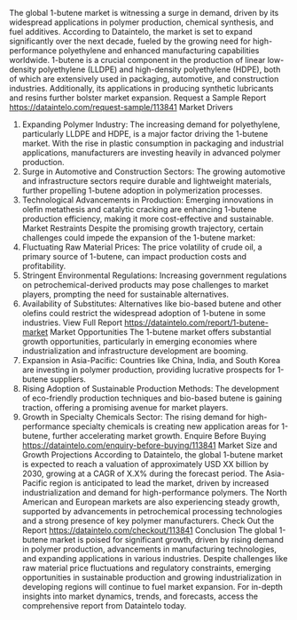 The global 1-butene market is witnessing a surge in demand, driven by its widespread applications in polymer production, chemical synthesis, and fuel additives. According to Dataintelo, the market is set to expand significantly over the next decade, fueled by the growing need for high-performance polyethylene and enhanced manufacturing capabilities worldwide.
1-butene is a crucial component in the production of linear low-density polyethylene (LLDPE) and high-density polyethylene (HDPE), both of which are extensively used in packaging, automotive, and construction industries. Additionally, its applications in producing synthetic lubricants and resins further bolster market expansion.
Request a Sample Report https://dataintelo.com/request-sample/113841 
Market Drivers
1.	Expanding Polymer Industry: The increasing demand for polyethylene, particularly LLDPE and HDPE, is a major factor driving the 1-butene market. With the rise in plastic consumption in packaging and industrial applications, manufacturers are investing heavily in advanced polymer production.
2.	Surge in Automotive and Construction Sectors: The growing automotive and infrastructure sectors require durable and lightweight materials, further propelling 1-butene adoption in polymerization processes.
3.	Technological Advancements in Production: Emerging innovations in olefin metathesis and catalytic cracking are enhancing 1-butene production efficiency, making it more cost-effective and sustainable.
Market Restraints
Despite the promising growth trajectory, certain challenges could impede the expansion of the 1-butene market:
1.	Fluctuating Raw Material Prices: The price volatility of crude oil, a primary source of 1-butene, can impact production costs and profitability.
2.	Stringent Environmental Regulations: Increasing government regulations on petrochemical-derived products may pose challenges to market players, prompting the need for sustainable alternatives.
3.	Availability of Substitutes: Alternatives like bio-based butene and other olefins could restrict the widespread adoption of 1-butene in some industries.
View Full Report https://dataintelo.com/report/1-butene-market 
Market Opportunities
The 1-butene market offers substantial growth opportunities, particularly in emerging economies where industrialization and infrastructure development are booming.
1.	Expansion in Asia-Pacific: Countries like China, India, and South Korea are investing in polymer production, providing lucrative prospects for 1-butene suppliers.
2.	Rising Adoption of Sustainable Production Methods: The development of eco-friendly production techniques and bio-based butene is gaining traction, offering a promising avenue for market players.
3.	Growth in Specialty Chemicals Sector: The rising demand for high-performance specialty chemicals is creating new application areas for 1-butene, further accelerating market growth.
Enquire Before Buying https://dataintelo.com/enquiry-before-buying/113841 
Market Size and Growth Projections
According to Dataintelo, the global 1-butene market is expected to reach a valuation of approximately USD XX billion by 2030, growing at a CAGR of X.X% during the forecast period. The Asia-Pacific region is anticipated to lead the market, driven by increased industrialization and demand for high-performance polymers.
The North American and European markets are also experiencing steady growth, supported by advancements in petrochemical processing technologies and a strong presence of key polymer manufacturers.
Check Out the Report https://dataintelo.com/checkout/113841 
Conclusion
The global 1-butene market is poised for significant growth, driven by rising demand in polymer production, advancements in manufacturing technologies, and expanding applications in various industries. Despite challenges like raw material price fluctuations and regulatory constraints, emerging opportunities in sustainable production and growing industrialization in developing regions will continue to fuel market expansion. For in-depth insights into market dynamics, trends, and forecasts, access the comprehensive report from Dataintelo today.
